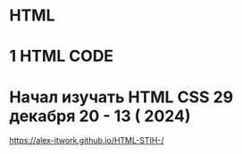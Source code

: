# HTML
# 1 HTML CODE
# Начал изучать HTML CSS 29 декабря 20 - 13 ( 2024)
https://alex-itwork.github.io/HTML-STIH-/

